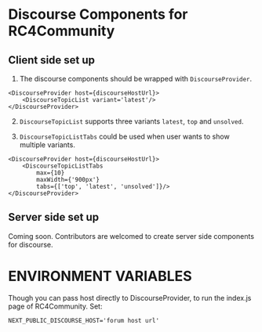 # Discourse Components for RC4Community

## Client side set up
1. The discourse components should be wrapped with `DiscourseProvider`. 
```
<DiscourseProvider host={discourseHostUrl}>
	<DiscourseTopicList variant='latest'/>
</DiscourseProvider>
```

2. `DiscourseTopicList` supports three variants `latest`, `top` and `unsolved`.

3. `DiscourseTopicListTabs` could be used when user wants to show multiple variants.
```
<DiscourseProvider host={discourseHostUrl}>
	<DiscourseTopicListTabs 
		max={10} 
		maxWidth={'900px'} 
		tabs={['top', 'latest', 'unsolved']}/>
</DiscourseProvider>
```

## Server side set up
Coming soon. Contributors are welcomed to create server side components for discourse.

# ENVIRONMENT VARIABLES
Though you can pass host directly to DiscourseProvider, to run the index.js page of RC4Community. Set:
```
NEXT_PUBLIC_DISCOURSE_HOST='forum host url'
```